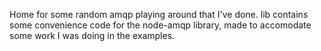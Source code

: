 Home for some random amqp playing around that I've done.  lib contains some convenience code for the node-amqp library, made to accomodate some work I was doing in the examples.
